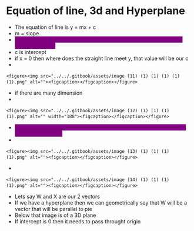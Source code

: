 # Equation of line, 3d and Hyperplane

* The equation of line is y = mx + c
* m = slope
* <mark style="color:purple;background-color:purple;">**slope means that for every unit movement in the x axis what will be change in y axis**</mark>
* c is intercept
* if x = 0 then where does the straight line meet y, that value will be our c
*

    <figure><img src="../../.gitbook/assets/image (11) (1) (1) (1) (1) (1).png" alt=""><figcaption></figcaption></figure>
* if there are many dimension
*

    <figure><img src="../../.gitbook/assets/image (12) (1) (1) (1) (1).png" alt="" width="188"><figcaption></figcaption></figure>
* <mark style="color:purple;background-color:purple;">**If we have 3 dimension, then we don't draw a straight line, we will be drawing a 3d plane**</mark>
*

    <figure><img src="../../.gitbook/assets/image (13) (1) (1) (1) (1).png" alt=""><figcaption></figcaption></figure>
*

    <figure><img src="../../.gitbook/assets/image (14) (1) (1) (1) (1).png" alt=""><figcaption></figcaption></figure>
* Lets say W and X are our 2 vectors
* If we have a hyperplane then we can geometrically say that W will be a vector that will be parallel to pie
* Below that image is of a 3D plane
* If intercept is 0 then it needs to pass throught origin

